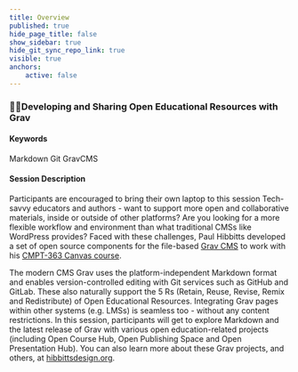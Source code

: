 ```yaml
---
title: Overview
published: true
hide_page_title: false
show_sidebar: true
hide_git_sync_repo_link: true
visible: true
anchors:
    active: false
---
```


### 👩‍💻Developing and Sharing Open Educational Resources with Grav

#### Keywords
Markdown Git GravCMS

#### Session Description
Participants are encouraged to bring their own laptop to this session
Tech-savvy educators and authors - want to support more open and collaborative materials, inside or outside of other platforms? Are you looking for a more flexible workflow and environment than what traditional CMSs like WordPress provides? Faced with these challenges, Paul Hibbitts developed a set of open source components for the file-based [Grav CMS](https://getgrav.org) to work with his [CMPT-363 Canvas course](https://canvas.sfu.ca/courses/47119).

The modern CMS Grav uses the platform-independent Markdown format and enables version-controlled editing with Git services such as GitHub and GitLab. These also naturally support the 5 Rs (Retain, Reuse, Revise, Remix and Redistribute) of Open Educational Resources. Integrating Grav pages within other systems (e.g. LMSs) is seamless too - without any content restrictions. In this session, participants will get to explore Markdown and the latest release of Grav with various open education-related projects (including Open Course Hub, Open Publishing Space and Open Presentation Hub). You can also learn more about these Grav projects, and others, at [hibbittsdesign.org](https://hibbittsdesign.org).
